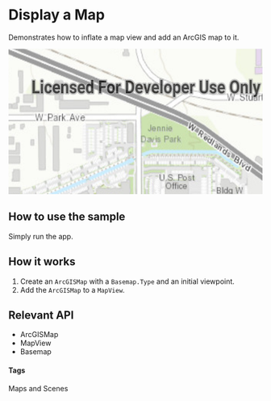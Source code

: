 # Display a Map
Demonstrates how to inflate a map view and add an ArcGIS map to it.

![Display a Map App](display-map.png)

## How to use the sample
Simply run the app.

## How it works
1. Create an `ArcGISMap` with a `Basemap.Type` and an initial viewpoint.
1. Add the `ArcGISMap` to a `MapView`.

## Relevant API
* ArcGISMap
* MapView
* Basemap

#### Tags
Maps and Scenes